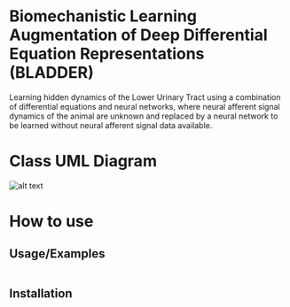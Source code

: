 # Biomechanistic Learning Augmentation of Deep Differential Equation Representations (BLADDER)
Learning hidden dynamics of the Lower Urinary Tract using a combination of differential equations and neural networks, where neural afferent signal dynamics of the animal are unknown and replaced by a neural network to be learned without neural afferent signal data available. 


# Class UML Diagram

![alt text](https://github.com/neu-spiral/BladderLUT/blob/main/diagram.PNG)

# How to use


## Usage/Examples

```javascript

```


## Installation


